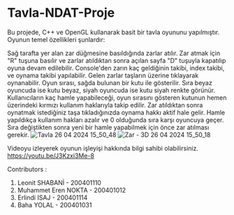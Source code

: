 # Tavla-NDAT-Proje

Bu projede, C++ ve OpenGL kullanarak basit bir tavla oyununu yapılmıştır. Oyunun temel özellikleri şunlardır:

Sağ tarafta yer alan zar düğmesine basıldığında zarlar atılır.
Zar atmak için "R" tuşuna basılır ve zarlar atıldıktan sonra açılan sayfa "D" tuşuyla kapatılıp oyuna devam edilebilir.
Console'den zarın kaç geldiğinin takibi, index takibi, ve oynama takibi yapılabilir.
Gelen zarlar taşların üzerine tıklayarak oynanabilir.
Oyun sırası, sağda bulunan bir kutu ile gösterilir. Sıra beyaz oyuncuda ise kutu beyaz, siyah oyuncuda ise kutu siyah renkte görünür.
Kullanıcıların kaç hamle yapabileceği, oyun sırasını gösteren kutunun hemen üzerindeki kırmızı kullanım haklarıyla takip edilir.
Zar atıldıktan sonra oynatmak istediğiniz taşa tıkladığınızda oynama hakkı aktif hale gelir. Hamle yapıldıkça kullanım hakları azalır ve 0 olduğunda sıra karşı oyuncuya geçer.
Sıra değiştikten sonra yeni bir hamle yapabilmek için önce zar atılması gerekir.
![Tavla 26 04 2024 15_50_48](https://github.com/Bahayll/Tavla-NDAT-Proje/assets/120746431/d11ec60a-e9a3-4333-981a-97ebe310c488)
![Zar - 3D 26 04 2024 15_50_18](https://github.com/Bahayll/Tavla-NDAT-Proje/assets/120746431/16b37885-ef4e-4855-a939-29593b5e3cdc)

Videoyu izleyerek oyunun işleyişi hakkında bilgi sahibi olabilirsiniz.
https://youtu.be/J3Kzxi3Me-8

Contributors :

1. Leonit SHABANİ - 200401110
2. Muhammet Eren NOKTA - 200401012
3. Erlindi ISAJ - 200401114
4. Baha YOLAL - 200401031